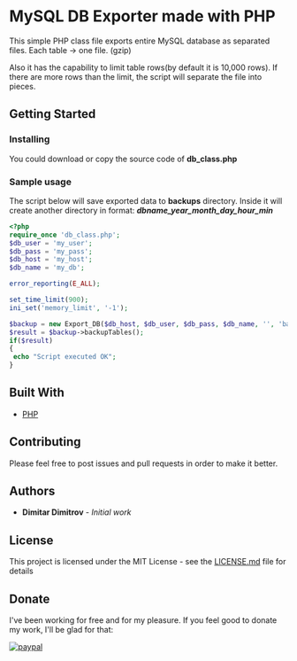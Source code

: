 # MySQL DB Exporter made with PHP

This simple PHP class file exports entire MySQL database as separated files. Each table -> one file. (gzip)

Also it has the capability to limit table rows(by default it is 10,000 rows). If there are more rows than the limit, the script will separate the file into pieces.

## Getting Started

### Installing

You could download or copy the source code of **db_class.php**

### Sample usage

The script below will save exported data to **backups** directory. Inside it will create another directory in format: ***dbname_year_month_day_hour_min***

```php
<?php
require_once 'db_class.php';
$db_user = 'my_user';
$db_pass = 'my_pass';
$db_host = 'my_host';
$db_name = 'my_db';

error_reporting(E_ALL);

set_time_limit(900);
ini_set('memory_limit', '-1');

$backup = new Export_DB($db_host, $db_user, $db_pass, $db_name, '', 'backups');
$result = $backup->backupTables();
if($result)
{
 echo "Script executed OK";
}
```

## Built With

* [PHP](https://www.php.net/)

## Contributing

Please feel free to post issues and pull requests in order to make it better.

## Authors

* **Dimitar Dimitrov** - *Initial work*

## License

This project is licensed under the MIT License - see the [LICENSE.md](LICENSE) file for details

## Donate

I've been working for free and for my pleasure. If you feel good to donate my work, I'll be glad for that:

[![paypal](https://www.paypalobjects.com/en_US/i/btn/btn_donateCC_LG.gif)](https://www.paypal.me/ddimitrov92)

